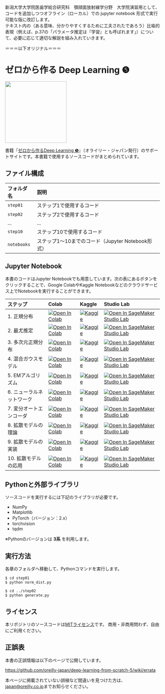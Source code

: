 新潟大学大学院医歯学総合研究科　顎顔面放射線学分野　大学院演習用として、コードを追加しつつオフライン（ローカル）での jupyter notebook 形式で実行可能な版に改訂します。<br>
テキスト内の（ある意味、分かりやすくするために工夫されたであろう）比喩的表現（例えば、p.37の「パラメータ推定は『学習』とも呼ばれます」）について、必要に応じて適切な解説を組み入れていきます。<br>

＝＝＝以下オリジナル＝＝＝

ゼロから作る Deep Learning ❺
=============================

[<img src="https://raw.githubusercontent.com/oreilly-japan/deep-learning-from-scratch-5/images/cover.png" width="200px">](https://www.amazon.co.jp/dp/4814400594/)


書籍『[ゼロから作るDeep Learning ❺](https://www.amazon.co.jp/dp/4814400594/)』（オライリー・ジャパン発行）のサポートサイトです。本書籍で使用するソースコードがまとめられています。


## ファイル構成

|フォルダ名 |説明                             |
|:--        |:--                              |
|`step01`   |ステップ1で使用するコード  |
|`step02`   |ステップ2で使用するコード  |
|...        |...                              |
|`step10`   |ステップ10で使用するコード |
|`notebooks`   |ステップ1〜10までのコード（Jupyter Notebook形式）|


## Jupyter Notebook

本書のコードはJupyter Notebookでも用意しています。次の表にあるボタンをクリックすることで、Google ColabやKaggle Notebookなどのクラウドサービス上でNotebookを実行することができます。

| ステップ | Colab | Kaggle | Studio Lab |
| :--- | :--- | :--- | :--- |
| 1. 正規分布 | [![Open In Colab](https://colab.research.google.com/assets/colab-badge.svg)](https://colab.research.google.com/github/oreilly-japan/deep-learning-from-scratch-5/blob/master/notebooks/01_normal.ipynb) | [![Kaggle](https://kaggle.com/static/images/open-in-kaggle.svg)](https://kaggle.com/kernels/welcome?src=https://github.com/oreilly-japan/deep-learning-from-scratch-5/blob/master/notebooks/01_normal.ipynb) | [![Open In SageMaker Studio Lab](https://studiolab.sagemaker.aws/studiolab.svg)](https://studiolab.sagemaker.aws/import/github/oreilly-japan/deep-learning-from-scratch-5/blob/master/notebooks/01_normal.ipynb) |
| 2. 最尤推定 | [![Open In Colab](https://colab.research.google.com/assets/colab-badge.svg)](https://colab.research.google.com/github/oreilly-japan/deep-learning-from-scratch-5/blob/master/notebooks/02_mle.ipynb) | [![Kaggle](https://kaggle.com/static/images/open-in-kaggle.svg)](https://kaggle.com/kernels/welcome?src=https://github.com/oreilly-japan/deep-learning-from-scratch-5/blob/master/notebooks/02_mle.ipynb) | [![Open In SageMaker Studio Lab](https://studiolab.sagemaker.aws/studiolab.svg)](https://studiolab.sagemaker.aws/import/github/oreilly-japan/deep-learning-from-scratch-5/blob/master/notebooks/02_mle.ipynb) |
| 3. 多次元正規分布 | [![Open In Colab](https://colab.research.google.com/assets/colab-badge.svg)](https://colab.research.google.com/github/oreilly-japan/deep-learning-from-scratch-5/blob/master/notebooks/03_multi_normal.ipynb) | [![Kaggle](https://kaggle.com/static/images/open-in-kaggle.svg)](https://kaggle.com/kernels/welcome?src=https://github.com/oreilly-japan/deep-learning-from-scratch-5/blob/master/notebooks/03_multi_normal.ipynb) | [![Open In SageMaker Studio Lab](https://studiolab.sagemaker.aws/studiolab.svg)](https://studiolab.sagemaker.aws/import/github/oreilly-japan/deep-learning-from-scratch-5/blob/master/notebooks/03_multi_normal.ipynb) |
| 4. 混合ガウスモデル | [![Open In Colab](https://colab.research.google.com/assets/colab-badge.svg)](https://colab.research.google.com/github/oreilly-japan/deep-learning-from-scratch-5/blob/master/notebooks/04_gmm.ipynb) | [![Kaggle](https://kaggle.com/static/images/open-in-kaggle.svg)](https://kaggle.com/kernels/welcome?src=https://github.com/oreilly-japan/deep-learning-from-scratch-5/blob/master/notebooks/04_gmm.ipynb) | [![Open In SageMaker Studio Lab](https://studiolab.sagemaker.aws/studiolab.svg)](https://studiolab.sagemaker.aws/import/github/oreilly-japan/deep-learning-from-scratch-5/blob/master/notebooks/04_gmm.ipynb) |
| 5. EMアルゴリズム | [![Open In Colab](https://colab.research.google.com/assets/colab-badge.svg)](https://colab.research.google.com/github/oreilly-japan/deep-learning-from-scratch-5/blob/master/notebooks/05_em.ipynb) | [![Kaggle](https://kaggle.com/static/images/open-in-kaggle.svg)](https://kaggle.com/kernels/welcome?src=https://github.com/oreilly-japan/deep-learning-from-scratch-5/blob/master/notebooks/05_em.ipynb) | [![Open In SageMaker Studio Lab](https://studiolab.sagemaker.aws/studiolab.svg)](https://studiolab.sagemaker.aws/import/github/oreilly-japan/deep-learning-from-scratch-5/blob/master/notebooks/05_em.ipynb) |
| 6. ニューラルネットワーク | [![Open In Colab](https://colab.research.google.com/assets/colab-badge.svg)](https://colab.research.google.com/github/oreilly-japan/deep-learning-from-scratch-5/blob/master/notebooks/06_pytorch.ipynb) | [![Kaggle](https://kaggle.com/static/images/open-in-kaggle.svg)](https://kaggle.com/kernels/welcome?src=https://github.com/oreilly-japan/deep-learning-from-scratch-5/blob/master/notebooks/06_pytorch.ipynb) | [![Open In SageMaker Studio Lab](https://studiolab.sagemaker.aws/studiolab.svg)](https://studiolab.sagemaker.aws/import/github/oreilly-japan/deep-learning-from-scratch-5/blob/master/notebooks/06_pytorch.ipynb) |
| 7. 変分オートエンコーダ | [![Open In Colab](https://colab.research.google.com/assets/colab-badge.svg)](https://colab.research.google.com/github/oreilly-japan/deep-learning-from-scratch-5/blob/master/notebooks/07_vae.ipynb) | [![Kaggle](https://kaggle.com/static/images/open-in-kaggle.svg)](https://kaggle.com/kernels/welcome?src=https://github.com/oreilly-japan/deep-learning-from-scratch-5/blob/master/notebooks/07_vae.ipynb) | [![Open In SageMaker Studio Lab](https://studiolab.sagemaker.aws/studiolab.svg)](https://studiolab.sagemaker.aws/import/github/oreilly-japan/deep-learning-from-scratch-5/blob/master/notebooks/07_vae.ipynb) |
| 8. 拡散モデルの理論 | [![Open In Colab](https://colab.research.google.com/assets/colab-badge.svg)](https://colab.research.google.com/github/oreilly-japan/deep-learning-from-scratch-5/blob/master/notebooks/08_hvae.ipynb) | [![Kaggle](https://kaggle.com/static/images/open-in-kaggle.svg)](https://kaggle.com/kernels/welcome?src=https://github.com/oreilly-japan/deep-learning-from-scratch-5/blob/master/notebooks/08_hvae.ipynb) | [![Open In SageMaker Studio Lab](https://studiolab.sagemaker.aws/studiolab.svg)](https://studiolab.sagemaker.aws/import/github/oreilly-japan/deep-learning-from-scratch-5/blob/master/notebooks/08_hvae.ipynb) |
| 9. 拡散モデルの実装 | [![Open In Colab](https://colab.research.google.com/assets/colab-badge.svg)](https://colab.research.google.com/github/oreilly-japan/deep-learning-from-scratch-5/blob/master/notebooks/09_diffusion.ipynb) | [![Kaggle](https://kaggle.com/static/images/open-in-kaggle.svg)](https://kaggle.com/kernels/welcome?src=https://github.com/oreilly-japan/deep-learning-from-scratch-5/blob/master/notebooks/09_diffusion.ipynb) | [![Open In SageMaker Studio Lab](https://studiolab.sagemaker.aws/studiolab.svg)](https://studiolab.sagemaker.aws/import/github/oreilly-japan/deep-learning-from-scratch-5/blob/master/notebooks/09_diffusion.ipynb) |
| 10.  拡散モデルの応用 | [![Open In Colab](https://colab.research.google.com/assets/colab-badge.svg)](https://colab.research.google.com/github/oreilly-japan/deep-learning-from-scratch-5/blob/master/notebooks/10_diffusion2.ipynb) | [![Kaggle](https://kaggle.com/static/images/open-in-kaggle.svg)](https://kaggle.com/kernels/welcome?src=https://github.com/oreilly-japan/deep-learning-from-scratch-5/blob/master/notebooks/10_diffusion2.ipynb) | [![Open In SageMaker Studio Lab](https://studiolab.sagemaker.aws/studiolab.svg)](https://studiolab.sagemaker.aws/import/github/oreilly-japan/deep-learning-from-scratch-5/blob/master/notebooks/10_diffusion2.ipynb) |


## Pythonと外部ライブラリ

ソースコードを実行するには下記のライブラリが必要です。

* NumPy
* Matplotlib
* PyTorch（バージョン：2.x）
* torchvision
* tqdm

※Pythonのバージョンは **3系** を利用します。


## 実行方法

各章のフォルダへ移動して、Pythonコマンドを実行します。

```
$ cd step01
$ python norm_dist.py

$ cd ../step02
$ python generate.py
```


<!--
## クラウドサービスでの実行

本書のコードは次の表にあるボタンをクリックすることで、AWSの無料の計算環境である[Amazon SageMaker Studio Lab](https://studiolab.sagemaker.aws/)上に実行できます(事前に[メールアドレスによる登録](https://studiolab.sagemaker.aws/requestAccount)が必要です)。SageMaker Studio Labの使い方は[こちら](https://github.com/aws-sagemaker-jp/awesome-studio-lab-jp/blob/main/README_usage.md)をご覧ください。[Amazon SageMaker Studio Lab Community](https://github.com/aws-studiolab-jp/awesome-studio-lab-jp)で最新情報が取得できます。

|フォルダ名 |Amazon SageMaker Studio Lab
|:--        |:--                          |
|step01       |[![Open In SageMaker Studio Lab](https://studiolab.sagemaker.aws/studiolab.svg)](https://studiolab.sagemaker.aws/import/github/oreilly-japan/deep-learning-from-scratch-5/blob/master/notebooks/step01.ipynb)|
|step02       |[![Open In SageMaker Studio Lab](https://studiolab.sagemaker.aws/studiolab.svg)](https://studiolab.sagemaker.aws/import/github/oreilly-japan/deep-learning-from-scratch-5/blob/master/notebooks/step02.ipynb)|
|step03       |[![Open In SageMaker Studio Lab](https://studiolab.sagemaker.aws/studiolab.svg)](https://studiolab.sagemaker.aws/import/github/oreilly-japan/deep-learning-from-scratch-5/blob/master/notebooks/step03.ipynb)|
|step04       |[![Open In SageMaker Studio Lab](https://studiolab.sagemaker.aws/studiolab.svg)](https://studiolab.sagemaker.aws/import/github/oreilly-japan/deep-learning-from-scratch-5/blob/master/notebooks/step04.ipynb)|
|step05       |[![Open In SageMaker Studio Lab](https://studiolab.sagemaker.aws/studiolab.svg)](https://studiolab.sagemaker.aws/import/github/oreilly-japan/deep-learning-from-scratch-5/blob/master/notebooks/step05.ipynb)|
|step06       |[![Open In SageMaker Studio Lab](https://studiolab.sagemaker.aws/studiolab.svg)](https://studiolab.sagemaker.aws/import/github/oreilly-japan/deep-learning-from-scratch-5/blob/master/notebooks/step06.ipynb)|
|step07       |[![Open In SageMaker Studio Lab](https://studiolab.sagemaker.aws/studiolab.svg)](https://studiolab.sagemaker.aws/import/github/oreilly-japan/deep-learning-from-scratch-5/blob/master/notebooks/step07.ipynb)|
|step08       |[![Open In SageMaker Studio Lab](https://studiolab.sagemaker.aws/studiolab.svg)](https://studiolab.sagemaker.aws/import/github/oreilly-japan/deep-learning-from-scratch-5/blob/master/notebooks/step08.ipynb)|
|step09       |[![Open In SageMaker Studio Lab](https://studiolab.sagemaker.aws/studiolab.svg)](https://studiolab.sagemaker.aws/import/github/oreilly-japan/deep-learning-from-scratch-5/blob/master/notebooks/step09.ipynb)|
|step10       |[![Open In SageMaker Studio Lab](https://studiolab.sagemaker.aws/studiolab.svg)](https://studiolab.sagemaker.aws/import/github/oreilly-japan/deep-learning-from-scratch-5/blob/master/notebooks/step10.ipynb)|
 -->


## ライセンス

本リポジトリのソースコードは[MITライセンス](http://www.opensource.org/licenses/MIT)です。
商用・非商用問わず、自由にご利用ください。


## 正誤表

本書の正誤情報は以下のページで公開しています。

https://github.com/oreilly-japan/deep-learning-from-scratch-5/wiki/errata

本ページに掲載されていない誤植など間違いを見つけた方は、[japan@oreilly.co.jp](<mailto:japan@oreilly.co.jp>)までお知らせください。
